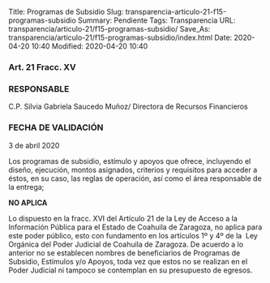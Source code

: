 Title: Programas de Subsidio
Slug: transparencia-articulo-21-f15-programas-subsidio
Summary: Pendiente
Tags: Transparencia
URL: transparencia/articulo-21/f15-programas-subsidio/
Save_As: transparencia/articulo-21/f15-programas-subsidio/index.html
Date: 2020-04-20 10:40
Modified: 2020-04-20 10:40


### Art. 21 Fracc. XV

### RESPONSABLE

C.P. Silvia Gabriela Saucedo Muñoz/ Directora de Recursos Financieros

### FECHA DE VALIDACIÓN

3 de abril 2020

Los programas de subsidio, estímulo y apoyos que ofrece, incluyendo el diseño, ejecución, montos asignados, criterios y requisitos para acceder a éstos, en su caso, las reglas de operación, así como el área responsable de la entrega;

**NO APLICA**

Lo dispuesto en la fracc. XVI del Artículo 21 de la Ley de Acceso a la Información Pública para el Estado de Coahuila de Zaragoza, no aplica para este poder público, esto con fundamento en los artículos 1º y 4º de la  Ley Orgánica del Poder Judicial de Coahuila de Zaragoza. De acuerdo a lo anterior no se establecen nombres de beneficiarios de Programas de Subsidio, Estímulos y/o Apoyos, toda vez que estos no se realizan en el Poder Judicial ni tampoco se contemplan en su presupuesto de egresos.

